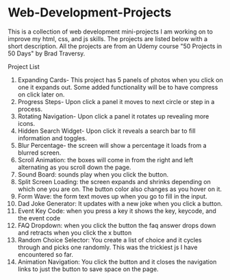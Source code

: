 # Web-Development-Projects
This is a collection of web development mini-projects I am working on to improve my html, css, and js skills. The projects are listed below with a short description. All the projects are from an Udemy course "50 Projects in 50 Days" by Brad Traversy. 

Project List
1. Expanding Cards- This project has 5 panels of photos when you click on one it expands out. Some added functionality will be to have compress on click later on. 
2. Progress Steps- Upon click a panel it moves to next circle or step in a process.
3. Rotating Navigation- Upon click a panel it rotates up revealing more icons. 
4. Hidden Search Widget- Upon click it reveals a search bar to fill information and toggles.
5. Blur Percentage- the screen will show a percentage it loads from a blurred screen.
6. Scroll Animation: the boxes will come in from the right and left alternating as you scroll down the page.
7. Sound Board: sounds play when you click the button.
8. Split Screen Loading: the screen expands and shrinks depending on which one you are on. The button color also changes as you hover on it. 
9. Form Wave: the form text moves up when you go to fill in the input. 
10. Dad Joke Generator: It updates with a new joke when you click a button. 
11. Event Key Code: when you press a key it shows the key, keycode, and the event code
12. FAQ Dropdown: when you click the button the faq answer drops down and retracts when you click the x button
13. Random Choice Selector: You create a list of choice and it cycles through and picks one randomly. This was the trickiest js I have encountered so far. 
14. Animation Navigation: You click the button and it closes the navigation links to just the button to save space on the page.